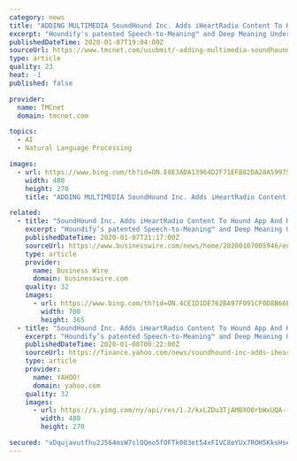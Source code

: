 ```yaml
---
category: news
title: "ADDING MULTIMEDIA SoundHound Inc. Adds iHeartRadio Content To Hound App And Houndify Voice AI Platform"
excerpt: "Houndify's patented Speech-to-Meaning™ and Deep Meaning Understanding™ technologies deliver unprecedented speed and accuracy in voice recognition and responses, and an ability to understand context, such as the user's location or previous queries, to support natural interactions. Another key advantage of Houndify is its architecture for ..."
publishedDateTime: 2020-01-07T19:04:00Z
sourceUrl: https://www.tmcnet.com/usubmit/-adding-multimedia-soundhound-inc-adds-iheartradio-content-hound-/2020/01/07/9077848.htm
type: article
quality: 23
heat: -1
published: false

provider:
  name: TMCnet
  domain: tmcnet.com

topics:
  - AI
  - Natural Language Processing

images:
  - url: https://www.bing.com/th?id=ON.E8E3ADA13964D2F71EFB82DA28A59975
    width: 480
    height: 270
    title: "ADDING MULTIMEDIA SoundHound Inc. Adds iHeartRadio Content To Hound App And Houndify Voice AI Platform"

related:
  - title: "SoundHound Inc. Adds iHeartRadio Content To Hound App And Houndify Voice AI Platform"
    excerpt: "Houndify’s patented Speech-to-Meaning™ and Deep Meaning Understanding™ technologies deliver unprecedented speed and accuracy in voice recognition and responses, and an ability to understand context, such as the user's location or previous queries, to support natural interactions. Another key advantage of Houndify is its architecture for ..."
    publishedDateTime: 2020-01-07T21:17:00Z
    sourceUrl: https://www.businesswire.com/news/home/20200107005946/en/SoundHound-Adds-iHeartRadio-Content-Hound-App-Houndify
    type: article
    provider:
      name: Business Wire
      domain: businesswire.com
    quality: 32
    images:
      - url: https://www.bing.com/th?id=ON.4CE1D1DE762BA97F091CF0D8B66E7B8A
        width: 700
        height: 365
  - title: "SoundHound Inc. Adds iHeartRadio Content To Hound App And Houndify Voice AI Platform"
    excerpt: "Houndify’s patented Speech-to-Meaning™ and Deep Meaning Understanding™ technologies deliver unprecedented speed and accuracy in voice recognition and responses, and an ability to understand context, such as the user's location or previous queries, to support natural interactions. Another key advantage of Houndify is its architecture for ..."
    publishedDateTime: 2020-01-08T00:22:00Z
    sourceUrl: https://finance.yahoo.com/news/soundhound-inc-adds-iheartradio-content-180100311.html
    type: article
    provider:
      name: YAHOO!
      domain: yahoo.com
    quality: 32
    images:
      - url: https://s.yimg.com/ny/api/res/1.2/kxLZDu3TjAMBXO0rbWxUQA--~A/YXBwaWQ9aGlnaGxhbmRlcjtzbT0xO3c9ODAw/https://media.zenfs.com/en/business-wire.com/00f32f65d1e4090468314d53ffb58389
        width: 480
        height: 270

secured: "vDqujavutfhu2J564msW7slOQmo5fOFTk003et54xFIVC8eYUx7ROH5KksHseFz5/vYtrRWVEuprfQLfYJaRAtZziT0pzKRfofJhwEb5eROJX4Oa8EPFwRSj6zPmKzRcrn5ZQLY+1QoK8HXygoCAuIBXPsmMih4ihvn/8FWpETmmfn2GLpl1ub8lVp2zd7oQ9ZRdvqwxzwJz1hmdLfMZc7vT1m4iEnFRmZ/oT7EGLlclMi73QhsQoApsRly/UPdi2420adZguo/ECsOskuZQHg==;q1cZECEyKY/SiLv2AL/MqA=="
---
```


